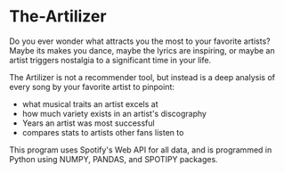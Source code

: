 # The-Artilizer

Do you ever wonder what attracts you the most to your favorite artists? Maybe its makes you dance, maybe the lyrics are inspiring, or maybe an artist triggers nostalgia to a significant time in your life. 

The Artilizer is not a recommender tool, but instead is a deep analysis of every song by your favorite artist to pinpoint:
- what musical traits an artist excels at
- how much variety exists in an artist's discography
- Years an artist was most successful
- compares stats to artists other fans listen to

This program uses Spotify's Web API for all data, and is programmed in Python using NUMPY, PANDAS, and SPOTIPY packages. 

